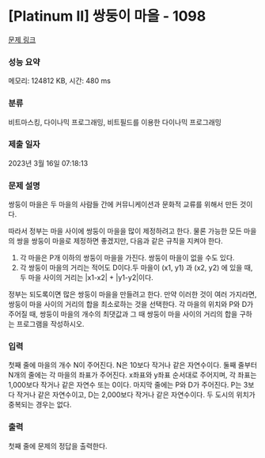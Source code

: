 # [Platinum II] 쌍둥이 마을 - 1098 

[문제 링크](https://www.acmicpc.net/problem/1098) 

### 성능 요약

메모리: 124812 KB, 시간: 480 ms

### 분류

비트마스킹, 다이나믹 프로그래밍, 비트필드를 이용한 다이나믹 프로그래밍

### 제출 일자

2023년 3월 16일 07:18:13

### 문제 설명

<p>쌍둥이 마을은 두 마을의 사람들 간에 커뮤니케이션과 문화적 교류를 위해서 만든 것이다.</p>

<p>따라서 정부는 마을 사이에 쌍둥이 마을을 많이 제정하려고 한다. 물론 가능한 모든 마을의 쌍을 쌍둥이 마을로 제정하면 좋겠지만, 다음과 같은 규칙을 지켜야 한다.</p>

<ol>
	<li>각 마을은 P개 이하의 쌍둥이 마을을 가진다. 쌍둥이 마을이 없을 수도 있다.</li>
	<li>각 쌍둥이 마을의 거리는 적어도 D이다.두 마을이 (x1, y1) 과 (x2, y2) 에 있을 때, 두 마을 사이의 거리는 |x1-x2| + |y1-y2|이다.</li>
</ol>

<p>정부는 되도록이면 많은 쌍둥이 마을을 만들려고 한다. 만약 이러한 것이 여러 가지라면, 쌍둥이 마을 사이의 거리의 합을 최소로하는 것을 선택한다. 각 마을의 위치와 P와 D가 주어질 때, 쌍둥이 마을의 개수의 최댓값과 그 때 쌍둥이 마을 사이의 거리의 합을 구하는 프로그램을 작성하시오.</p>

### 입력 

 <p>첫째 줄에 마을의 개수 N이 주어진다. N은 10보다 작거나 같은 자연수이다. 둘째 줄부터 N개의 줄에는 각 마을의 좌표가 주어진다. x좌표와 y좌표 순서대로 주어지며, 각 좌표는 1,000보다 작거나 같은 자연수 또는 0이다. 마지막 줄에는 P와 D가 주어진다. P는 3보다 작거나 같은 자연수이고, D는 2,000보다 작거나 같은 자연수이다. 두 도시의 위치가 중복되는 경우는 없다.</p>

### 출력 

 <p>첫째 줄에 문제의 정답을 출력한다.</p>

